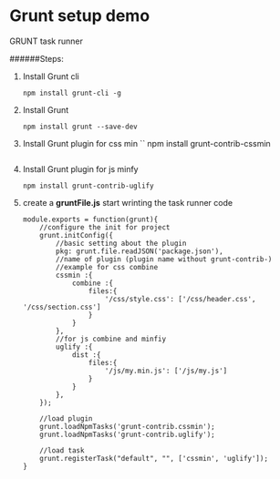 # Grunt setup demo
GRUNT task runner

######Steps:
1. Install Grunt cli
    ```
    npm install grunt-cli -g
    ```
2. Install Grunt 
    ```
    npm install grunt --save-dev
    ```
3. Install Grunt plugin for css min
    ``
    npm install grunt-contrib-cssmin
    ```
4. Install Grunt plugin for js minfy
    ```
    npm install grunt-contrib-uglify
    ```
5. create a **gruntFile.js** start wrinting the task runner code
    ```
    module.exports = function(grunt){
        //configure the init for project
        grunt.initConfig({
            //basic setting about the plugin
            pkg: grunt.file.readJSON('package.json'),
            //name of plugin (plugin name without grunt-contrib-)
            //example for css combine
            cssmin :{
                combine :{
                    files:{
                        '/css/style.css': ['/css/header.css', '/css/section.css']
                    }
                }
            },
            //for js combine and minfiy
            uglify :{
                dist :{
                    files:{
                        '/js/my.min.js': ['/js/my.js']
                    }
                }
            },
        });
        
        //load plugin
        grunt.loadNpmTasks('grunt-contrib.cssmin');
        grunt.loadNpmTasks('grunt-contrib.uglify');

        //load task
        grunt.registerTask("default", "", ['cssmin', 'uglify']);
    }
    ```

